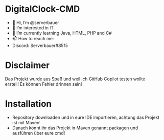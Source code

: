 # DigitalClock-CMD

- 👋 Hi, I’m @serverbauer
- 👀 I’m interested in IT.
- 🌱 I’m currently learning Java, HTML, PHP and C#
- 📫 How to reach me:
- Discord: Serverbauer#8515

# Disclaimer
Das Projekt wurde aus Spaß und weil ich GitHub Copilot testen wollte erstell!
Es können Fehler drinnen sein!


# Installation

- Repository downloaden und in eure IDE importieren, achtung das Projekt ist mit Maven!
- Danach könnt ihr das Projekt in Maven genannt packagen und ausführen über eure cmd!
